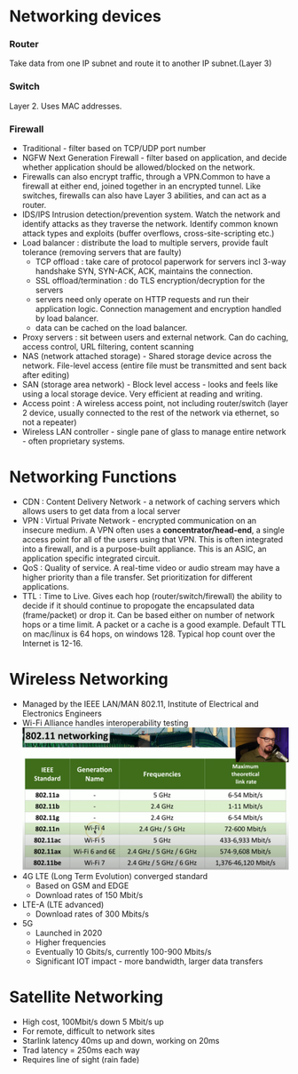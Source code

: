 # Networking devices

### Router
Take data from one IP subnet and route it to another IP subnet.(Layer 3) 

### Switch 
Layer 2. Uses MAC addresses.

### Firewall 
- Traditional - filter based on TCP/UDP port number
- NGFW Next Generation Firewall - filter based on application, and decide whether
application should be allowed/blocked on the network.
- Firewalls can also encrypt traffic, through a VPN.Common to have a firewall at either end, joined together in an encrypted tunnel. Like switches, firewalls can also have Layer 3 abilities, and can act as a router.
- IDS/IPS Intrusion detection/prevention system. Watch the network and identify attacks as they traverse the network. Identify common known attack types and exploits (buffer overflows, cross-site-scripting etc.)
- Load balancer : distribute the load to multiple servers, provide fault tolerance (removing servers that are faulty)
    - TCP offload : take care of protocol paperwork for servers incl 3-way handshake SYN, SYN-ACK, ACK, maintains the connection.
    - SSL offload/termination : do TLS encryption/decryption for the servers
    - servers need only operate on HTTP requests and run their application logic. Connection management and encryption handled by load balancer.
    - data can be cached on the load balancer.
- Proxy servers : sit between users and external network. Can do caching, access control, URL filtering, content scanning
- NAS (network attached storage) - Shared storage device across the network. File-level access (entire file must be transmitted and sent back after editing)
- SAN (storage area network) - Block level access - looks and feels like using a local storage device. Very efficient at reading and writing.
- Access point : A wireless access point, not including router/switch (layer 2 device, usually connected to the rest of the network via ethernet, so not a repeater)
- Wireless LAN controller - single pane of glass to manage entire network - often proprietary systems.

# Networking Functions

- CDN : Content Delivery Network - a network of caching servers which allows users to get data from a local server
- VPN : Virtual Private Network - encrypted communication on an insecure medium. A VPN often uses a **concentrator/head-end**, a single access point for all of the users using that VPN. This is often integrated into a firewall, and is a purpose-built appliance. This is an ASIC, an application specific integrated circuit.  
- QoS : Quality of service. A real-time video or audio stream may have a higher priority than a file transfer. Set prioritization for different applications.
- TTL : Time to Live. Gives each hop (router/switch/firewall) the ability to decide if it should continue to propogate the encapsulated data (frame/packet) or drop it. Can be based either on number of network hops or a time limit. A packet or a cache is a good example. Default TTL on mac/linux is 64 hops, on windows 128. Typical hop count over the Internet is 12-16.


# Wireless Networking

- Managed by the IEEE LAN/MAN 802.11, Institute of Electrical and Electronics Engineers
- Wi-Fi Alliance handles interoperability testing
![wifi-types diagram](assets/wifi-types.png)
- 4G LTE (Long Term Evolution) converged standard
    - Based on GSM and EDGE
    - Download rates of 150 Mbit/s
- LTE-A (LTE advanced)
    - Download rates of 300 Mbits/s
- 5G
    - Launched in 2020
    - Higher frequencies
    - Eventually 10 Gbits/s, currently 100-900 Mbits/s
    - Significant IOT impact - more bandwidth, larger data transfers

# Satellite Networking

- High cost, 100Mbit/s down 5 Mbit/s up
- For remote, difficult to network sites
- Starlink latency 40ms up and down, working on 20ms 
- Trad latency = 250ms each way
- Requires line of sight (rain fade)

     


